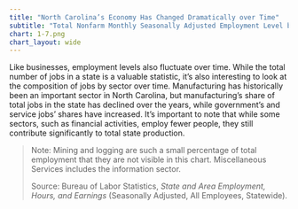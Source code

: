 ```yaml
---
title: "North Carolina’s Economy Has Changed Dramatically over Time"
subtitle: "Total Nonfarm Monthly Seasonally Adjusted Employment Level by Sector, North Carolina Statewide (January 1990-July 2015)"
chart: 1-7.png
chart_layout: wide
---
```

Like businesses, employment levels also fluctuate over time. While the total number of jobs in a state is a valuable statistic, it’s also interesting to look at the composition of jobs by sector over time. Manufacturing has historically been an important sector in North Carolina, but manufacturing’s share of total jobs in the state has declined over the years, while government’s and service jobs’ shares have increased. It’s important to note that while some sectors, such as financial activities, employ fewer people, they still contribute significantly to total state production.

> Note: Mining and logging are such a small percentage of total employment that they are not visible in this chart. Miscellaneous Services includes the information sector.
>
> Source: Bureau of Labor Statistics, *State and Area Employment, Hours, and Earnings* (Seasonally Adjusted, All Employees, Statewide).
